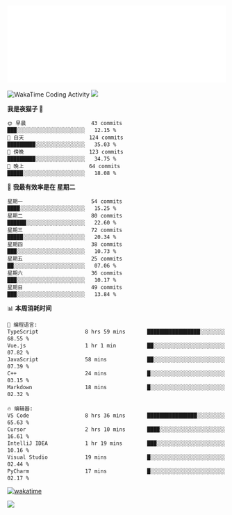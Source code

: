 <p align="center">
  <img src="./assets/header.svg" />
</p>

![WakaTime Coding Activity](https://wakatime.com/share/@shenlyy/0d1e8abb-ce3a-49e5-9f20-7ad39caba41f.svg)
![](https://github-readme-stats.ykrazy.top/api?username=shenlye&show_icons=true&include_all_commits=true&hide=contribs&theme=github_dark_dimmed&rank_icon=github)
<!--START_SECTION:waka-->
**我是夜猫子 🦉** 

```text
🌞 早晨                     43 commits          ███░░░░░░░░░░░░░░░░░░░░░░   12.15 % 
🌆 白天                     124 commits         █████████░░░░░░░░░░░░░░░░   35.03 % 
🌃 傍晚                     123 commits         █████████░░░░░░░░░░░░░░░░   34.75 % 
🌙 晚上                     64 commits          █████░░░░░░░░░░░░░░░░░░░░   18.08 % 
```
📅 **我最有效率是在 星期二** 

```text
星期一                      54 commits          ████░░░░░░░░░░░░░░░░░░░░░   15.25 % 
星期二                      80 commits          ██████░░░░░░░░░░░░░░░░░░░   22.60 % 
星期三                      72 commits          █████░░░░░░░░░░░░░░░░░░░░   20.34 % 
星期四                      38 commits          ███░░░░░░░░░░░░░░░░░░░░░░   10.73 % 
星期五                      25 commits          ██░░░░░░░░░░░░░░░░░░░░░░░   07.06 % 
星期六                      36 commits          ███░░░░░░░░░░░░░░░░░░░░░░   10.17 % 
星期日                      49 commits          ███░░░░░░░░░░░░░░░░░░░░░░   13.84 % 
```


📊 **本周消耗时间** 

```text
💬 编程语言: 
TypeScript               8 hrs 59 mins       █████████████████░░░░░░░░   68.55 % 
Vue.js                   1 hr 1 min          ██░░░░░░░░░░░░░░░░░░░░░░░   07.82 % 
JavaScript               58 mins             ██░░░░░░░░░░░░░░░░░░░░░░░   07.39 % 
C++                      24 mins             █░░░░░░░░░░░░░░░░░░░░░░░░   03.15 % 
Markdown                 18 mins             █░░░░░░░░░░░░░░░░░░░░░░░░   02.32 % 

🔥 编辑器: 
VS Code                  8 hrs 36 mins       ████████████████░░░░░░░░░   65.63 % 
Cursor                   2 hrs 10 mins       ████░░░░░░░░░░░░░░░░░░░░░   16.61 % 
IntelliJ IDEA            1 hr 19 mins        ███░░░░░░░░░░░░░░░░░░░░░░   10.16 % 
Visual Studio            19 mins             █░░░░░░░░░░░░░░░░░░░░░░░░   02.44 % 
PyCharm                  17 mins             █░░░░░░░░░░░░░░░░░░░░░░░░   02.17 % 
```


<!--END_SECTION:waka-->
[![wakatime](https://wakatime.com/badge/user/2bfdbfb0-5de3-4182-b0bb-f199ef612eb4.svg?style=flat-square)](https://wakatime.com/@2bfdbfb0-5de3-4182-b0bb-f199ef612eb4)

![](https://github-readme-stats.ykrazy.top/api/wakatime?username=shenlyy&theme=github_dark_dimmed)